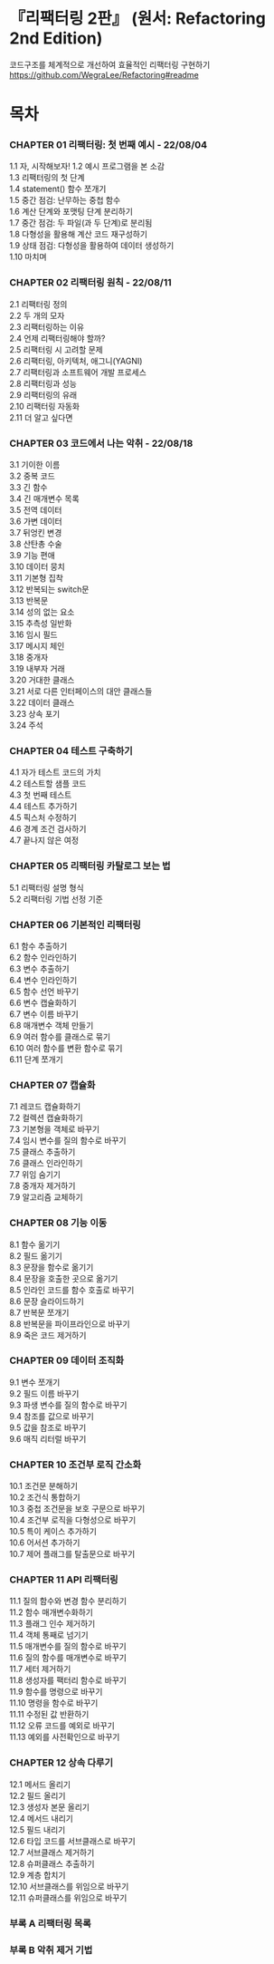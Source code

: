 # 『리팩터링 2판』 (원서: Refactoring 2nd Edition)
코드구조를 체계적으로 개선하여 효율적인 리팩터링 구현하기
https://github.com/WegraLee/Refactoring#readme

# 목차
### CHAPTER 01 리팩터링: 첫 번째 예시 - 22/08/04
1.1 자, 시작해보자!
1.2 예시 프로그램을 본 소감  
1.3 리팩터링의 첫 단계  
1.4 statement() 함수 쪼개기  
1.5 중간 점검: 난무하는 중첩 함수  
1.6 계산 단계와 포맷팅 단계 분리하기  
1.7 중간 점검: 두 파일(과 두 단계)로 분리됨  
1.8 다형성을 활용해 계산 코드 재구성하기  
1.9 상태 점검: 다형성을 활용하여 데이터 생성하기  
1.10 마치며

### CHAPTER 02 리팩터링 원칙 - 22/08/11
2.1 리팩터링 정의  
2.2 두 개의 모자  
2.3 리팩터링하는 이유  
2.4 언제 리팩터링해야 할까?  
2.5 리팩터링 시 고려할 문제  
2.6 리팩터링, 아키텍처, 애그니(YAGNI)  
2.7 리팩터링과 소프트웨어 개발 프로세스  
2.8 리팩터링과 성능  
2.9 리팩터링의 유래  
2.10 리팩터링 자동화  
2.11 더 알고 싶다면  

### CHAPTER 03 코드에서 나는 악취 - 22/08/18
3.1 기이한 이름  
3.2 중복 코드    
3.3 긴 함수  
3.4 긴 매개변수 목록  
3.5 전역 데이터  
3.6 가변 데이터  
3.7 뒤엉킨 변경    
3.8 산탄총 수술  
3.9 기능 편애  
3.10 데이터 뭉치  
3.11 기본형 집착  
3.12 반복되는 switch문  
3.13 반복문    
3.14 성의 없는 요소  
3.15 추측성 일반화  
3.16 임시 필드  
3.17 메시지 체인  
3.18 중개자  
3.19 내부자 거래  
3.20 거대한 클래스  
3.21 서로 다른 인터페이스의 대안 클래스들  
3.22 데이터 클래스  
3.23 상속 포기  
3.24 주석  

### CHAPTER 04 테스트 구축하기
4.1 자가 테스트 코드의 가치  
4.2 테스트할 샘플 코드  
4.3 첫 번째 테스트  
4.4 테스트 추가하기    
4.5 픽스처 수정하기  
4.6 경계 조건 검사하기  
4.7 끝나지 않은 여정  

### CHAPTER 05 리팩터링 카탈로그 보는 법
5.1 리팩터링 설명 형식  
5.2 리팩터링 기법 선정 기준  

### CHAPTER 06 기본적인 리팩터링
6.1 함수 추출하기  
6.2 함수 인라인하기  
6.3 변수 추출하기  
6.4 변수 인라인하기  
6.5 함수 선언 바꾸기  
6.6 변수 캡슐화하기  
6.7 변수 이름 바꾸기  
6.8 매개변수 객체 만들기  
6.9 여러 함수를 클래스로 묶기  
6.10 여러 함수를 변환 함수로 묶기  
6.11 단계 쪼개기  

### CHAPTER 07 캡슐화
7.1 레코드 캡슐화하기  
7.2 컬렉션 캡슐화하기  
7.3 기본형을 객체로 바꾸기  
7.4 임시 변수를 질의 함수로 바꾸기  
7.5 클래스 추출하기  
7.6 클래스 인라인하기    
7.7 위임 숨기기  
7.8 중개자 제거하기    
7.9 알고리즘 교체하기  

### CHAPTER 08 기능 이동
8.1 함수 옮기기  
8.2 필드 옮기기  
8.3 문장을 함수로 옮기기  
8.4 문장을 호출한 곳으로 옮기기  
8.5 인라인 코드를 함수 호출로 바꾸기  
8.6 문장 슬라이드하기  
8.7 반복문 쪼개기  
8.8 반복문을 파이프라인으로 바꾸기  
8.9 죽은 코드 제거하기  
  
### CHAPTER 09 데이터 조직화  
9.1 변수 쪼개기  
9.2 필드 이름 바꾸기  
9.3 파생 변수를 질의 함수로 바꾸기  
9.4 참조를 값으로 바꾸기  
9.5 값을 참조로 바꾸기  
9.6 매직 리터럴 바꾸기  
  
### CHAPTER 10 조건부 로직 간소화  
10.1 조건문 분해하기  
10.2 조건식 통합하기  
10.3 중첩 조건문을 보호 구문으로 바꾸기  
10.4 조건부 로직을 다형성으로 바꾸기  
10.5 특이 케이스 추가하기  
10.6 어서션 추가하기  
10.7 제어 플래그를 탈출문으로 바꾸기  
  
### CHAPTER 11 API 리팩터링  
11.1 질의 함수와 변경 함수 분리하기  
11.2 함수 매개변수화하기  
11.3 플래그 인수 제거하기  
11.4 객체 통째로 넘기기  
11.5 매개변수를 질의 함수로 바꾸기  
11.6 질의 함수를 매개변수로 바꾸기  
11.7 세터 제거하기  
11.8 생성자를 팩터리 함수로 바꾸기  
11.9 함수를 명령으로 바꾸기  
11.10 명령을 함수로 바꾸기  
11.11 수정된 값 반환하기  
11.12 오류 코드를 예외로 바꾸기  
11.13 예외를 사전확인으로 바꾸기  
  
### CHAPTER 12 상속 다루기  
12.1 메서드 올리기  
12.2 필드 올리기  
12.3 생성자 본문 올리기  
12.4 메서드 내리기  
12.5 필드 내리기  
12.6 타입 코드를 서브클래스로 바꾸기  
12.7 서브클래스 제거하기  
12.8 슈퍼클래스 추출하기  
12.9 계층 합치기  
12.10 서브클래스를 위임으로 바꾸기  
12.11 슈퍼클래스를 위임으로 바꾸기  

### 부록 A 리팩터링 목록
### 부록 B 악취 제거 기법
